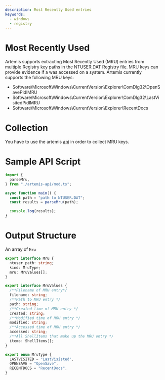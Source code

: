 ```yaml
---
description: Most Recently Used entries
keywords:
  - windows
  - registry
---
```


# Most Recently Used

Artemis supports extracting Most Recently Used (MRU) entries from multiple
Registry key paths in the NTUSER.DAT Registry file. MRU keys can provide
evidence if a was accessed on a system. Artemis currently supports the following
MRU keys:

- Software\Microsoft\Windows\CurrentVersion\Explorer\ComDlg32\OpenSavePidlMRU
- Software\Microsoft\Windows\CurrentVersion\Explorer\ComDlg32\LastVisitedPidlMRU
- Software\Microsoft\Windows\CurrentVersion\Explorer\RecentDocs

# Collection

You have to use the artemis [api](../../API/overview.md) in order to collect MRU
keys.

# Sample API Script

```typescript
import {
  parseMru,
} from "./artemis-api/mod.ts";

async function main() {
  const path = "path to NTUSER.DAT";
  const results = parseMru(path);

  console.log(results);
}
```

# Output Structure

An array of `Mru`

```typescript
export interface Mru {
  ntuser_path: string;
  kind: MruType;
  mru: MruValues[];
}

export interface MruValues {
  /**Filename of MRU entry*/
  filename: string;
  /**Path to MRU entry */
  path: string;
  /**Created time of MRU entry */
  created: string;
  /**Modified time of MRU entry */
  modified: string;
  /**Accessed time of MRU entry */
  accessed: string;
  /**All ShellItems that make up the MRU entry */
  items: ShellItems[];
}

export enum MruType {
  LASTVISITED = "LastVisisted",
  OPENSAVE = "OpenSave",
  RECENTDOCS = "RecentDocs",
}
```

